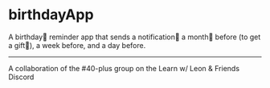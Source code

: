 # birthdayApp
A birthday🎉 reminder app that sends a notification📨 a month📆 before (to get a gift🎁), a week before, and a day before.

***
A collaboration of the #40-plus group on the Learn w/ Leon & Friends Discord
